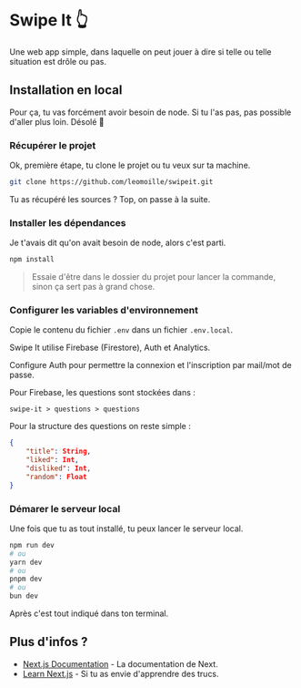 # Swipe It 👆

Une web app simple, dans laquelle on peut jouer à dire si telle ou telle situation est drôle ou pas.

## Installation en local

Pour ça, tu vas forcément avoir besoin de node. Si tu l'as pas, pas possible d'aller plus loin. Désolé 🥹

### Récupérer le projet

Ok, première étape, tu clone le projet ou tu veux sur ta machine.

```bash
git clone https://github.com/leomoille/swipeit.git
```

Tu as récupéré les sources ? Top, on passe à la suite.

### Installer les dépendances

Je t'avais dit qu'on avait besoin de node, alors c'est parti.

```bash
npm install
```

> Essaie d'être dans le dossier du projet pour lancer la commande, sinon ça sert pas à grand chose.

### Configurer les variables d'environnement

Copie le contenu du fichier `.env` dans un fichier `.env.local`.

Swipe It utilise Firebase (Firestore), Auth et Analytics.

Configure Auth pour permettre la connexion et l'inscription par mail/mot de passe.

Pour Firebase, les questions sont stockées dans :

`swipe-it > questions > questions`

Pour la structure des questions on reste simple :

```JSON
{
    "title": String,
    "liked": Int,
    "disliked": Int,
    "random": Float
}
```

### Démarer le serveur local

Une fois que tu as tout installé, tu peux lancer le serveur local.

```bash
npm run dev
# ou
yarn dev
# ou
pnpm dev
# ou
bun dev
```

Après c'est tout indiqué dans ton terminal.

## Plus d'infos ?

- [Next.js Documentation](https://nextjs.org/docs) - La documentation de Next.
- [Learn Next.js](https://nextjs.org/learn) - Si tu as envie d'apprendre des trucs.
